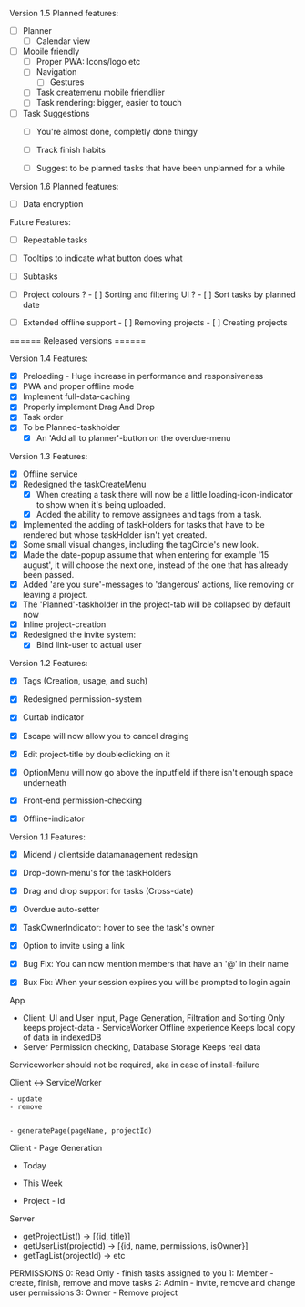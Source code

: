 
Version 1.5
Planned features:
- [ ] Planner
	- [ ] Calendar view

- [ ] Mobile friendly
	- [ ] Proper PWA: Icons/logo etc
	- [ ] Navigation
		- [ ] Gestures
	- [ ] Task createmenu mobile friendlier
	- [ ] Task rendering: bigger, easier to touch

- [ ] Task Suggestions
	- [ ] You're almost done, completly done thingy
	- [ ] Track finish habits
	- [ ] Suggest to be planned tasks that have been unplanned for a while



Version 1.6
Planned features:
- [ ] Data encryption


Future Features:
- [ ] Repeatable tasks
- [ ] Tooltips to indicate what button does what
- [ ] Subtasks
- [ ] Project colours
? - [ ] Sorting and filtering UI
?    - [ ] Sort tasks by planned date
- [ ] Extended offline support
		- [ ] Removing projects
		- [ ] Creating projects






====== Released versions ======

Version 1.4
Features:
- [x] Preloading - Huge increase in performance and responsiveness
- [x] PWA and proper offline mode
- [x] Implement full-data-caching
- [x] Properly implement Drag And Drop
- [x] Task order
- [x] To be Planned-taskholder
	- [x] An 'Add all to planner'-button on the overdue-menu

Version 1.3
Features:
- [x] Offline service
- [x] Redesigned the taskCreateMenu
	- [x] When creating a task there will now be a little loading-icon-indicator to show when it's being uploaded.
	- [x] Added the ability to remove assignees and tags from a task.
- [x] Implemented the adding of taskHolders for tasks that have to be rendered but whose taskHolder isn't yet created.
- [x] Some small visual changes, including the tagCircle's new look.
- [x] Made the date-popup assume that when entering for example '15 august', it will choose the next one, instead of the one that has already been passed.
- [x] Added 'are you sure'-messages to 'dangerous' actions, like removing or leaving a project.
- [x] The 'Planned'-taskholder in the project-tab will be collapsed by default now
- [x] Inline project-creation
- [x] Redesigned the invite system:
	- [x] Bind link-user to actual user

Version 1.2
Features:
- [x] Tags (Creation, usage, and such)
- [x] Redesigned permission-system
- [x] Curtab indicator

- [x] Escape will now allow you to cancel draging
- [x] Edit project-title by doubleclicking on it
- [x] OptionMenu will now go above the inputfield if there isn't enough space underneath

- [x] Front-end permission-checking
- [x] Offline-indicator


Version 1.1
Features:
- [x] Midend / clientside datamanagement redesign
- [x] Drop-down-menu's for the taskHolders
- [x] Drag and drop support for tasks (Cross-date)
- [x] Overdue auto-setter
- [x] TaskOwnerIndicator: hover to see the task's owner
- [x] Option to invite using a link
- [x] Bug Fix: You can now mention members that have an '@' in their name
- [x] Bux Fix: When your session expires you will be prompted to login again














App
- 	Client:			UI and User Input, Page Generation, Filtration and Sorting		Only keeps project-data
\- 	ServiceWorker	Offline experience												Keeps local copy of data in indexedDB
- 	Server 			Permission checking, Database Storage							Keeps real data

Serviceworker should not be required, aka in case of install-failure







Client <-> ServiceWorker
            
	- update
	- remove
	

	- generatePage(pageName, projectId)




Client - Page Generation
- Today

- This Week

- Project - Id





Server
- getProjectList() -> [{id, title}]
- getUserList(projectId) -> [{id, name, permissions, isOwner}]
- getTagList(projectId) -> etc









PERMISSIONS
0: Read Only
	- finish tasks assigned to you
1: Member
	- create, finish, remove and move tasks
2: Admin
	- invite, remove and change user permissions
3: Owner
	- Remove project





